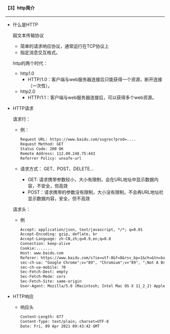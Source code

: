 #### 【3】http简介

---------

* 什么是HTTP

  超文本传输协议

  - 简单的请求响应协议，通常运行在TCP协议上
  - 指定消息交互格式。

  http的两个时代：

  - http1.0
    - HTTP/1.0：客户端与web服务器连接后只能获得一个资源，断开连接（一次性）。
  - http2.0
    - HTTP/1.1：客户端与web服务器连接后，可以获得多个web资源。

* HTTP请求

  请求行：

  - 例：

    ```txt
    Request URL: https://www.baidu.com/sugrec?prod=....
    Request Method: GET
    Status Code: 200 OK
    Remote Address: 112.80.248.75:443
    Referrer Policy: unsafe-url
    ```

  - 请求方式： GET、POST、DELETE...

    - GET:  请求携带参数较小，大小有限制，会在URL地址中显示数据内容，不安全，但高效
    - POST：请求携带的参数没有限制，大小没有限制，不会再URL地址栏显示数据内容，安全，但不高效

  请求头：

  - 例

    ```txt
    Accept: application/json, text/javascript, */*; q=0.01
    Accept-Encoding: gzip, deflate, br
    Accept-Language: zh-CN,zh;q=0.9,en;q=0.8
    Connection: keep-alive
    Cookie:.......
    Host: www.baidu.com
    Referer: https://www.baidu.com/s?ie=utf-8&f=8&rsv_bp=1&ch=&tn=baiduerr&bar=&wd=mac%E6%89%93%E5%BC%80%E6%A0%B9%E7%9B%AE%E5%BD%95
    sec-ch-ua: "Google Chrome";v="89", "Chromium";v="89", ";Not A Brand";v="99"
    sec-ch-ua-mobile: ?0
    Sec-Fetch-Dest: empty
    Sec-Fetch-Mode: cors
    Sec-Fetch-Site: same-origin
    User-Agent: Mozilla/5.0 (Macintosh; Intel Mac OS X 11_2_2) AppleWebKit/537.36 (KHTML, like Gecko) Chrome/89.0.4389.114 Safari/537.36
    ```

    

* HTTP响应

  - 响应头
  
    ```txt
    Content-Length: 677
    Content-Type: text/plain; charset=UTF-8
    Date: Fri, 09 Apr 2021 09:43:42 GMT
    ```
  
    